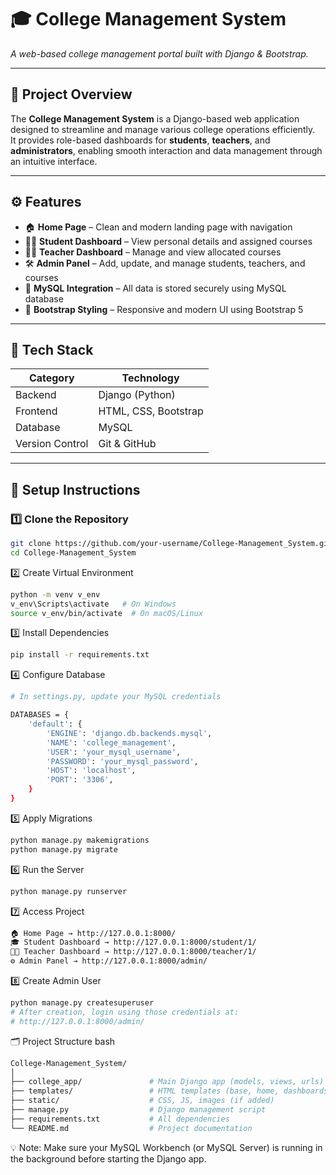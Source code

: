 # 🎓 College Management System

*A web-based college management portal built with Django & Bootstrap.*

---

## 📌 Project Overview  
The **College Management System** is a Django-based web application designed to streamline and manage various college operations efficiently.  
It provides role-based dashboards for **students**, **teachers**, and **administrators**, enabling smooth interaction and data management through an intuitive interface.

---

## ⚙️ Features  
* 🏠 **Home Page** – Clean and modern landing page with navigation  
* 👩‍🎓 **Student Dashboard** – View personal details and assigned courses  
* 👨‍🏫 **Teacher Dashboard** – Manage and view allocated courses  
* 🛠️ **Admin Panel** – Add, update, and manage students, teachers, and courses  
* 💾 **MySQL Integration** – All data is stored securely using MySQL database  
* 🎨 **Bootstrap Styling** – Responsive and modern UI using Bootstrap 5  

---

## 🧠 Tech Stack  

| Category | Technology |
|-----------|-------------|
| Backend | Django (Python) |
| Frontend | HTML, CSS, Bootstrap |
| Database | MySQL |
| Version Control | Git & GitHub |

---

## 🚀 Setup Instructions  

### 1️⃣ Clone the Repository  
```bash
git clone https://github.com/your-username/College-Management_System.git
cd College-Management_System
```
2️⃣ Create Virtual Environment
```bash
python -m venv v_env
v_env\Scripts\activate   # On Windows
source v_env/bin/activate  # On macOS/Linux
```
3️⃣ Install Dependencies
```bash
pip install -r requirements.txt
```
4️⃣ Configure Database
```bash
# In settings.py, update your MySQL credentials

DATABASES = {
    'default': {
        'ENGINE': 'django.db.backends.mysql',
        'NAME': 'college_management',
        'USER': 'your_mysql_username',
        'PASSWORD': 'your_mysql_password',
        'HOST': 'localhost',
        'PORT': '3306',
    }
}
```
5️⃣ Apply Migrations
```bash
python manage.py makemigrations
python manage.py migrate
```
6️⃣ Run the Server
```bash
python manage.py runserver
```
7️⃣ Access Project
```bash
🏠 Home Page → http://127.0.0.1:8000/
🎓 Student Dashboard → http://127.0.0.1:8000/student/1/
👨‍🏫 Teacher Dashboard → http://127.0.0.1:8000/teacher/1/
⚙️ Admin Panel → http://127.0.0.1:8000/admin/
```
8️⃣ Create Admin User
```bash
python manage.py createsuperuser
# After creation, login using those credentials at:
# http://127.0.0.1:8000/admin/
```
🗂️ Project Structure
bash
```bash
College-Management_System/
│
├── college_app/               # Main Django app (models, views, urls)
├── templates/                 # HTML templates (base, home, dashboards)
├── static/                    # CSS, JS, images (if added)
├── manage.py                  # Django management script
├── requirements.txt           # All dependencies
└── README.md                  # Project documentation
```
💡 Note:
Make sure your MySQL Workbench (or MySQL Server) is running in the background before starting the Django app.